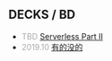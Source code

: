 ## DECKS / BD

- _TBD_ [Serverless Part II](?serverless)
- _2019.10_ [有的没的](?nothing-everything)

<style>
  em { color: #AAA; font-style: normal }
</style>
